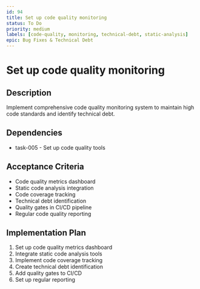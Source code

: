 ```yaml
---
id: 94
title: Set up code quality monitoring
status: To Do
priority: medium
labels: [code-quality, monitoring, technical-debt, static-analysis]
epic: Bug Fixes & Technical Debt
---
```


# Set up code quality monitoring

## Description
Implement comprehensive code quality monitoring system to maintain high code standards and identify technical debt.

## Dependencies
- task-005 - Set up code quality tools

## Acceptance Criteria
- Code quality metrics dashboard
- Static code analysis integration
- Code coverage tracking
- Technical debt identification
- Quality gates in CI/CD pipeline
- Regular code quality reporting

## Implementation Plan
1. Set up code quality metrics dashboard
2. Integrate static code analysis tools
3. Implement code coverage tracking
4. Create technical debt identification
5. Add quality gates to CI/CD
6. Set up regular reporting